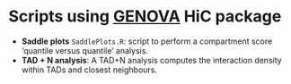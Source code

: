 # Scripts using [GENOVA](https://github.com/robinweide/GENOVA) HiC package

- **Saddle plots** `SaddlePlots.R`: script to perform a compartment score ‘quantile versus quantile’ analysis. 
- **TAD + N analysis**: A TAD+N analysis computes the interaction density within TADs and closest neighbours. 
